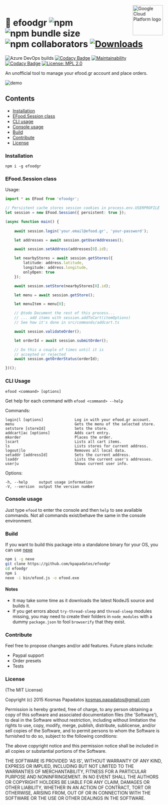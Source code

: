 <img src="https://avatars2.githubusercontent.com/u/15088210?v=3&s=96" alt="Google Cloud Platform logo" title="Google Cloud Platform" align="right" height="96" width="96"/>

# 🍔 efoodgr ![npm](https://img.shields.io/npm/v/efoodgr) ![npm bundle size](https://img.shields.io/bundlephobia/minzip/efoodgr) ![npm collaborators](https://img.shields.io/npm/collaborators/efoodgr) [![Downloads](https://img.shields.io/npm/dw/efoodgr)](https://www.npmjs.com/package/efoodgr)
![Azure DevOps builds](https://img.shields.io/azure-devops/build/siebendev/pobuca%20connect/141)
[![Codacy Badge](https://img.shields.io/codacy/grade/3845ebde324f49f3853d56750a473236)](https://www.codacy.com/manual/kpapadatos/efoodgr)
[![Maintainability](https://img.shields.io/codeclimate/maintainability-percentage/kpapadatos/efoodgr)](https://codeclimate.com/github/kpapadatos/efoodgr/maintainability)
[![Codacy Badge](https://img.shields.io/codacy/coverage/3845ebde324f49f3853d56750a473236/master)](https://www.codacy.com/manual/kpapadatos/efoodgr)
[![License: MPL 2.0](https://img.shields.io/badge/License-MIT-brightgreen.svg)](https://opensource.org/licenses/MIT)

An unofficial tool to manage your efood.gr account and place orders.

![demo](https://user-images.githubusercontent.com/3382344/36356704-2f057266-14fe-11e8-94eb-07a30f1157f4.gif)

## Contents
* [Installation](#installation)
* [EFood.Session class](#efoodsession-class)
* [CLI usage](#cli-usage)
* [Console usage](#console-usage)
* [Build](#build)
* [Contribute](#contribute)
* [License](#license)

### Installation
`npm i -g efoodgr`

### EFood.Session class
Usage:
```ts
import * as EFood from 'efoodgr';

// Persistent cache stores session cookies in process.env.USERPROFILE
let session = new EFood.Session({ persistent: true });

(async function main() {
    
    await session.login('your.email@efood.gr', 'your-password');

    let addresses = await session.getUserAddresses();

    await session.setAddress(addresses[0].id);

    let nearbyStores = await session.getStores({
        latitude: address.latitude,
        longitude: address.longitude,
        onlyOpen: true
    });

    await session.setStore(nearbyStores[0].id);

    let menu = await session.getStore();

    let menuItem = menu[0];

    // @todo Document the rest of this process...
    // ... add items with session.addToCart(itemOptions)
    // See how it's done in src/commands/addcart.ts

    await session.validateOrder();

    let orderId = await session.submitOrder();

    // Do this a couple of times until it is
    // accepted or rejected
    await session.getOrderStatus(orderId);

})();

```

### CLI Usage
  `efood <command> [options]`

  Get help for each command with
  `efood <command> --help`

  Commands:

    login|l [options]              Log in with your efood.gr account.
    menu                           Gets the menu of the selected store.
    setstore [storeId]             Sets the store.
    addcart|ac [options]           Adds cart entry.
    mkorder                        Places the order.
    lscart                         Lists all cart items.
    ls                             Lists stores for current address.
    logout|lo                      Removes all local data.
    setaddr [addressId]            Sets the current address.
    lsaddr                         Lists the current user's addresses.
    user|u                         Shows current user info.

  Options:

    -h, --help     output usage information
    -V, --version  output the version number

### Console usage
Just type `efood` to enter the console and then `help` to see available commands. Not all commands exist/behave the same in the console environment.

### Build
If you want to build this package into a standalone binary for your OS, you can use [nexe](https://github.com/jaredallard/nexe)
```sh
npm i -g nexe
git clone https://github.com/kpapadatos/efoodgr
cd efoodgr
npm i
nexe -i bin/efood.js -o efood.exe
```

#### Notes
- It may take some time as it downloads the latest NodeJS source and builds it.
- If you get errors about `try-thread-sleep` and `thread-sleep` modules missing, you may need to create their folders in `node_modules` with a dummy `package.json` to fool `browserify` that they exist.

### Contribute
Feel free to propose changes and/or add features. Future plans include:

- Paypal support
- Order presets
- Tests

### License
(The MIT License)

Copyright (c) 2015 Kosmas Papadatos <kosmas.papadatos@gmail.com>

Permission is hereby granted, free of charge, to any person obtaining a copy of this software and associated documentation files (the 'Software'), to deal in the Software without restriction, including without limitation the rights to use, copy, modify, merge, publish, distribute, sublicense, and/or sell copies of the Software, and to permit persons to whom the Software is furnished to do so, subject to the following conditions:

The above copyright notice and this permission notice shall be included in all copies or substantial portions of the Software.

THE SOFTWARE IS PROVIDED 'AS IS', WITHOUT WARRANTY OF ANY KIND, EXPRESS OR IMPLIED, INCLUDING BUT NOT LIMITED TO THE WARRANTIES OF MERCHANTABILITY, FITNESS FOR A PARTICULAR PURPOSE AND NONINFRINGEMENT. IN NO EVENT SHALL THE AUTHORS OR COPYRIGHT HOLDERS BE LIABLE FOR ANY CLAIM, DAMAGES OR OTHER LIABILITY, WHETHER IN AN ACTION OF CONTRACT, TORT OR OTHERWISE, ARISING FROM, OUT OF OR IN CONNECTION WITH THE SOFTWARE OR THE USE OR OTHER DEALINGS IN THE SOFTWARE.
